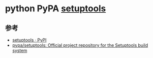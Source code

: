 python PyPA [setuptools](https://setuptools.pypa.io/en/stable/)
===============================================================

参考
----

- [setuptools · PyPI](https://pypi.org/project/setuptools/)
- [pypa/setuptools: Official project repository for the Setuptools build system](https://github.com/pypa/setuptools)
